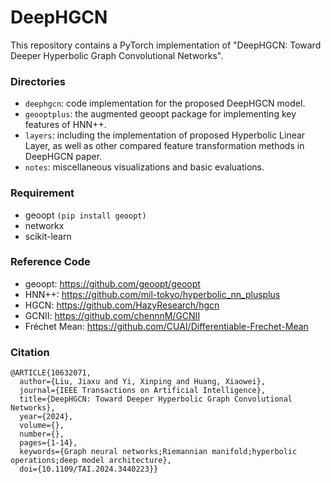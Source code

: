 # DeepHGCN
This repository contains a PyTorch implementation of "DeepHGCN: Toward Deeper Hyperbolic Graph Convolutional Networks".

### Directories
- `deephgcn`: code implementation for the proposed DeepHGCN model.
- `geooptplus`: the augmented geoopt package for implementing key features of HNN++.
- `layers`: including the implementation of proposed Hyperbolic Linear Layer, as well as other compared feature transformation methods in DeepHGCN paper.
- `notes`: miscellaneous visualizations and basic evaluations.

### Requirement
- geoopt ```(pip install geoopt)```
- networkx
- scikit-learn

### Reference Code

- geoopt: https://github.com/geoopt/geoopt
- HNN++: https://github.com/mil-tokyo/hyperbolic_nn_plusplus
- HGCN: https://github.com/HazyResearch/hgcn
- GCNII: https://github.com/chennnM/GCNII
- Fréchet Mean: https://github.com/CUAI/Differentiable-Frechet-Mean

### Citation
```
@ARTICLE{10632071,
  author={Liu, Jiaxu and Yi, Xinping and Huang, Xiaowei},
  journal={IEEE Transactions on Artificial Intelligence}, 
  title={DeepHGCN: Toward Deeper Hyperbolic Graph Convolutional Networks}, 
  year={2024},
  volume={},
  number={},
  pages={1-14},
  keywords={Graph neural networks;Riemannian manifold;hyperbolic operations;deep model architecture},
  doi={10.1109/TAI.2024.3440223}}
```